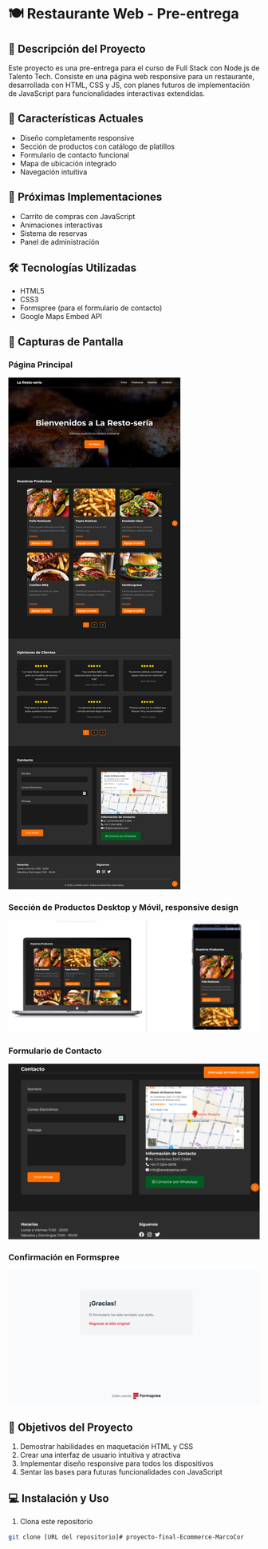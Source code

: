 # 🍽️ Restaurante Web - Pre-entrega

## 📝 Descripción del Proyecto
Este proyecto es una pre-entrega para el curso de Full Stack con Node.js de Talento Tech. Consiste en una página web responsive para un restaurante, desarrollada con HTML, CSS y JS, con planes futuros de implementación de JavaScript para funcionalidades interactivas extendidas.

## 🚀 Características Actuales
- Diseño completamente responsive
- Sección de productos con catálogo de platillos
- Formulario de contacto funcional
- Mapa de ubicación integrado
- Navegación intuitiva

## 🔮 Próximas Implementaciones
- Carrito de compras con JavaScript
- Animaciones interactivas
- Sistema de reservas
- Panel de administración

## 🛠️ Tecnologías Utilizadas
- HTML5
- CSS3
- Formspree (para el formulario de contacto)
- Google Maps Embed API

## 📸 Capturas de Pantalla

### Página Principal
![Página Principal](caps/Pag-Completa.png)  
<!--URL:  
![Página Principal](https://github.com/D3M4rc0/proyecto-final-Ecommerce-MarcoCor/raw/main/caps/Pag-Completa.png)-->

### Sección de Productos Desktop y Móvil, responsive design 
![Sección de Productos](caps/Responsivo-1.png)  
<!--URL:  
![Sección de Productos](https://github.com/D3M4rc0/proyecto-final-Ecommerce-MarcoCor/raw/main/caps/Responsivo-1.png)-->

### Formulario de Contacto
![Alerta Mensaje Enviado](caps/Alerta-Mensaje-enviado.png)  

### Confirmación en Formspree
![Confirmación Formspree](caps/Confirmacion-Formspree.png)  

<!--URL:  
![Alerta Mensaje Enviado](https://github.com/D3M4rc0/proyecto-final-Ecommerce-MarcoCor/raw/main/caps/Alerta-Mensaje-enviado.png)  
![Confirmación Formspree](https://github.com/D3M4rc0/proyecto-final-Ecommerce-MarcoCor/raw/main/caps/Confirmacion-Formspree.png)-->


## 🎯 Objetivos del Proyecto
1. Demostrar habilidades en maquetación HTML y CSS
2. Crear una interfaz de usuario intuitiva y atractiva
3. Implementar diseño responsive para todos los dispositivos
4. Sentar las bases para futuras funcionalidades con JavaScript

## 💻 Instalación y Uso
1. Clona este repositorio
```bash
git clone [URL del repositorio]# proyecto-final-Ecommerce-MarcoCor
